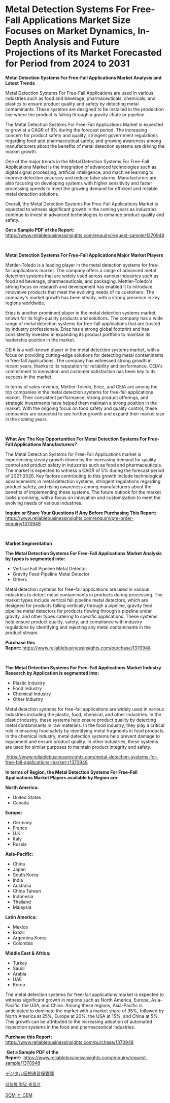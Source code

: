 <p><h1>Metal Detection Systems For Free-Fall Applications Market Size Focuses on Market Dynamics, In-Depth Analysis and Future Projections of its Market Forecasted for Period from 2024 to 2031</h1></p><p><strong>Metal Detection Systems For Free-Fall Applications Market Analysis and Latest Trends</strong></p>
<p><p>Metal Detection Systems For Free-Fall Applications are used in various industries such as food and beverage, pharmaceuticals, chemicals, and plastics to ensure product quality and safety by detecting metal contaminants. These systems are designed to be installed in the production line where the product is falling through a gravity chute or pipeline.</p><p>The Metal Detection Systems For Free-Fall Applications Market is expected to grow at a CAGR of 8% during the forecast period. The increasing concern for product safety and quality, stringent government regulations regarding food and pharmaceutical safety, and growing awareness among manufacturers about the benefits of metal detection systems are driving the market growth.</p><p>One of the major trends in the Metal Detection Systems For Free-Fall Applications Market is the integration of advanced technologies such as digital signal processing, artificial intelligence, and machine learning to improve detection accuracy and reduce false alarms. Manufacturers are also focusing on developing systems with higher sensitivity and faster processing speeds to meet the growing demand for efficient and reliable metal detection solutions.</p><p>Overall, the Metal Detection Systems For Free-Fall Applications Market is expected to witness significant growth in the coming years as industries continue to invest in advanced technologies to enhance product quality and safety.</p></p>
<p><strong>Get a Sample PDF of the Report:&nbsp;</strong> <a href="https://www.reliablebusinessinsights.com/enquiry/request-sample/1370948">https://www.reliablebusinessinsights.com/enquiry/request-sample/1370948</a></p>
<p>&nbsp;</p>
<p><strong>Metal Detection Systems For Free-Fall Applications Major Market Players</strong></p>
<p><p>Mettler-Toledo is a leading player in the metal detection systems for free-fall applications market. The company offers a range of advanced metal detection systems that are widely used across various industries such as food and beverage, pharmaceuticals, and packaging. Mettler-Toledo's strong focus on research and development has enabled it to introduce innovative products that meet the evolving needs of its customers. The company's market growth has been steady, with a strong presence in key regions worldwide.</p><p>Eriez is another prominent player in the metal detection systems market, known for its high-quality products and solutions. The company has a wide range of metal detection systems for free-fall applications that are trusted by industry professionals. Eriez has a strong global footprint and has consistently invested in expanding its product portfolio to maintain its leadership position in the market.</p><p>CEIA is a well-known player in the metal detection systems market, with a focus on providing cutting-edge solutions for detecting metal contaminants in free-fall applications. The company has witnessed strong growth in recent years, thanks to its reputation for reliability and performance. CEIA's commitment to innovation and customer satisfaction has been key to its success in the market.</p><p>In terms of sales revenue, Mettler-Toledo, Eriez, and CEIA are among the top companies in the metal detection systems for free-fall applications market. Their consistent performance, strong product offerings, and strategic investments have helped them maintain a strong position in the market. With the ongoing focus on food safety and quality control, these companies are expected to see further growth and expand their market size in the coming years.</p></p>
<p>&nbsp;</p>
<p><strong>What Are The Key Opportunities For Metal Detection Systems For Free-Fall Applications Manufacturers?</strong></p>
<p><p>The Metal Detection Systems for Free-Fall Applications market is experiencing steady growth driven by the increasing demand for quality control and product safety in industries such as food and pharmaceuticals. The market is expected to witness a CAGR of 5% during the forecast period of 2021-2026. Key factors contributing to this growth include technological advancements in metal detection systems, stringent regulations regarding product safety, and rising awareness among manufacturers about the benefits of implementing these systems. The future outlook for the market looks promising, with a focus on innovation and customization to meet the evolving needs of various industries.</p></p>
<p><strong>Inquire or Share Your Questions If Any Before Purchasing This Report:</strong> <a href="https://www.reliablebusinessinsights.com/enquiry/pre-order-enquiry/1370948">https://www.reliablebusinessinsights.com/enquiry/pre-order-enquiry/1370948</a></p>
<p>&nbsp;</p>
<p><strong>Market Segmentation</strong></p>
<p><strong>The Metal Detection Systems For Free-Fall Applications Market Analysis by types is segmented into:</strong></p>
<p><ul><li>Vertical Fall Pipeline Metal Detector</li><li>Gravity Feed Pipeline Metal Detector</li><li>Others</li></ul></p>
<p><p>Metal detection systems for free-fall applications are used in various industries to detect metal contaminants in products during processing. The market types include vertical fall pipeline metal detectors, which are designed for products falling vertically through a pipeline, gravity feed pipeline metal detectors for products flowing through a pipeline under gravity, and other types catering to specific applications. These systems help ensure product quality, safety, and compliance with industry regulations by identifying and rejecting any metal contaminants in the product stream.</p></p>
<p><strong>Purchase this Report:&nbsp;</strong><a href="https://www.reliablebusinessinsights.com/purchase/1370948">https://www.reliablebusinessinsights.com/purchase/1370948</a></p>
<p>&nbsp;</p>
<p><strong>The Metal Detection Systems For Free-Fall Applications Market Industry Research by Application is segmented into:</strong></p>
<p><ul><li>Plastic Industry</li><li>Food Industry</li><li>Chemical Industry</li><li>Other Industry</li></ul></p>
<p><p>Metal detection systems for free-fall applications are widely used in various industries including the plastic, food, chemical, and other industries. In the plastic industry, these systems help ensure product quality by detecting metal contaminants in raw materials. In the food industry, they play a critical role in ensuring food safety by identifying metal fragments in food products. In the chemical industry, metal detection systems help prevent damage to equipment and ensure product quality. In other industries, these systems are used for similar purposes to maintain product integrity and safety.</p></p>
<p><a href="https://www.reliablebusinessinsights.com/metal-detection-systems-for-free-fall-applications-market-r1370948">&nbsp;https://www.reliablebusinessinsights.com/metal-detection-systems-for-free-fall-applications-market-r1370948</a></p>
<p><strong>In terms of Region, the Metal Detection Systems For Free-Fall Applications Market Players available by Region are:</strong></p>
<p>
    <p> <strong> North America: </strong>
        <ul>
            <li>United States</li>
            <li>Canada</li>
        </ul>
        </p> 
    <p> <strong> Europe: </strong>
        <ul>
            <li>Germany</li>
            <li>France</li>
            <li>U.K.</li>
            <li>Italy</li>
            <li>Russia</li>
        </ul>
        </p> 
    <p> <strong> Asia-Pacific: </strong>
        <ul>
            <li>China</li>
            <li>Japan</li>
            <li>South Korea</li>
            <li>India</li>
            <li>Australia</li>
            <li>China Taiwan</li>
            <li>Indonesia</li>
            <li>Thailand</li>
            <li>Malaysia</li>
        </ul>
        </p> 
    <p> <strong> Latin America: </strong>
        <ul>
            <li>Mexico</li>
            <li>Brazil</li>
            <li>Argentina Korea</li>
            <li>Colombia</li>
        </ul>
        </p> 
    <p> <strong> Middle East & Africa: </strong>
        <ul>
            <li>Turkey</li>
            <li>Saudi</li>
            <li>Arabia</li>
            <li>UAE</li>
            <li>Korea</li>
        </ul>
    </p>
    </p>
<p><p>The metal detection systems for free-fall applications market is expected to witness significant growth in regions such as North America, Europe, Asia-Pacific, the USA, and China. Among these regions, Asia-Pacific is anticipated to dominate the market with a market share of 35%, followed by North America at 25%, Europe at 20%, the USA at 15%, and China at 5%. This growth can be attributed to the increasing adoption of automated inspection systems in the food and pharmaceutical industries.</p></p>
<p><strong>Purchase this Report: </strong><a href="https://www.reliablebusinessinsights.com/purchase/1370948">https://www.reliablebusinessinsights.com/purchase/1370948</a></p>
<p>&nbsp;<strong>Get a Sample PDF of the Report:&nbsp;&nbsp;</strong><a href="https://www.reliablebusinessinsights.com/enquiry/request-sample/1370948">https://www.reliablebusinessinsights.com/enquiry/request-sample/1370948</a></p>
<p><strong></strong></p>
<p><p><a href="https://medium.com/@elmoray21/%E3%83%87%E3%82%B8%E3%82%BF%E3%83%AB%E3%83%90%E3%83%BC%E3%83%81%E3%83%A3%E3%83%AB%E9%80%9A%E8%B2%A8%E9%A0%90%E9%87%91%E5%B8%82%E5%A0%B4%E3%81%AE%E8%A6%8F%E6%A8%A1%E3%81%A8%E5%B8%82%E5%A0%B4%E5%8B%95%E5%90%91-%E5%AE%8C%E5%85%A8%E3%81%AA%E6%A5%AD%E7%95%8C%E6%A6%82%E8%A6%81-2024%E5%B9%B4%E3%81%8B%E3%82%892031%E5%B9%B4-d79169e3bb85">デジタル仮想通貨保管庫</a></p><p><a href="https://medium.com/@elisamohr1973/%EC%A7%80%EB%8A%A5%ED%98%95-%ED%8F%AC%EB%8F%84%EB%8B%B9-%EC%B8%A1%EC%A0%95%EA%B8%B0-%EC%8B%9C%EC%9E%A5-%EA%B7%9C%EB%AA%A8-cagr-%EC%B6%94%EC%9D%B4-2024-2030-1704a163daa7">지능형 혈당 측정기</a></p><p><a href="https://medium.com/@jonathandavies84/sqm%E3%81%8A%E3%82%88%E3%81%B3cem%E3%81%AE%E5%B8%82%E5%A0%B4%E3%82%B7%E3%82%A7%E3%82%A2%E3%81%AE%E6%8E%A8%E7%A7%BB%E3%81%A8%E5%B8%82%E5%A0%B4%E6%88%90%E9%95%B7%E3%81%AE%E3%83%88%E3%83%AC%E3%83%B3%E3%83%892024%E5%B9%B4-2031%E5%B9%B4-3946447f5889">SQM と CEM</a></p></p>